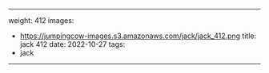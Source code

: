 
---
weight: 412
images:
- https://jumpingcow-images.s3.amazonaws.com/jack/jack_412.png
title: jack 412
date: 2022-10-27
tags:
- jack
---
